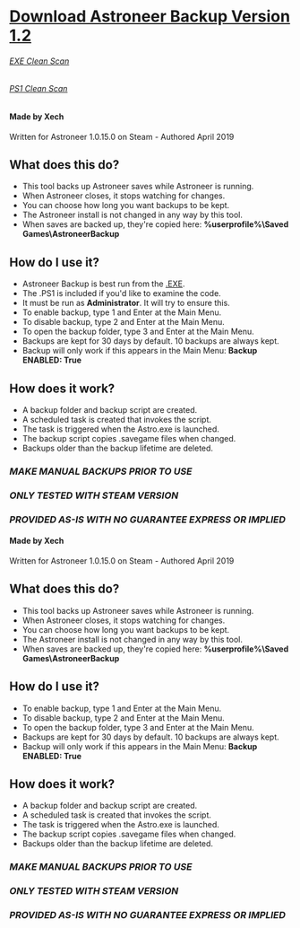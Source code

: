 
# [Download Astroneer Backup Version 1.2](https://github.com/Xechorizo/Astroneer-Backup/blob/dev/AstroneerBackup.exe)
###### [EXE Clean Scan](https://www.virustotal.com/latest-scan/https://github.com/Xechorizo/Astroneer-Backup/blob/dev/AstroneerBackup.exe)
###### [PS1 Clean Scan](https://www.virustotal.com/latest-scan/https://github.com/Xechorizo/Astroneer-Backup/blob/dev/AstroneerBackup.ps1)
#### Made by Xech

Written for Astroneer 1.0.15.0 on Steam - Authored April 2019

## What does this do?

- This tool backs up Astroneer saves while Astroneer is running.
- When Astroneer closes, it stops watching for changes.
- You can choose how long you want backups to be kept.
- The Astroneer install is not changed in any way by this tool.
- When saves are backed up, they're copied here: **%userprofile%\Saved Games\AstroneerBackup**

## How do I use it?

- Astroneer Backup is best run from the [.EXE](https://github.com/Xechorizo/Astroneer-Backup/blob/dev/AstroneerBackup.exe).
- The .PS1 is included if you'd like to examine the code.
- It must be run as **Administrator**. It will try to ensure this.
- To enable backup, type 1 and Enter at the Main Menu.
- To disable backup, type 2 and Enter at the Main Menu.
- To open the backup folder, type 3 and Enter at the Main Menu.
- Backups are kept for 30 days by default. 10 backups are always kept.
- Backup will only work if this appears in the Main Menu: **Backup ENABLED: True**

## How does it work?

- A backup folder and backup script are created.
- A scheduled task is created that invokes the script.
- The task is triggered when the Astro.exe is launched.
- The backup script copies .savegame files when changed.
- Backups older than the backup lifetime are deleted.

### *MAKE MANUAL BACKUPS PRIOR TO USE*
### *ONLY TESTED WITH STEAM VERSION*
### *PROVIDED AS-IS WITH NO GUARANTEE EXPRESS OR IMPLIED*

#### Made by Xech

Written for Astroneer 1.0.15.0 on Steam - Authored April 2019

## What does this do?

- This tool backs up Astroneer saves while Astroneer is running.
- When Astroneer closes, it stops watching for changes.
- You can choose how long you want backups to be kept.
- The Astroneer install is not changed in any way by this tool.
- When saves are backed up, they're copied here: **%userprofile%\Saved Games\AstroneerBackup**

## How do I use it?

- To enable backup, type 1 and Enter at the Main Menu.
- To disable backup, type 2 and Enter at the Main Menu.
- To open the backup folder, type 3 and Enter at the Main Menu.
- Backups are kept for 30 days by default. 10 backups are always kept.
- Backup will only work if this appears in the Main Menu: **Backup ENABLED: True**

## How does it work?

- A backup folder and backup script are created.
- A scheduled task is created that invokes the script.
- The task is triggered when the Astro.exe is launched.
- The backup script copies .savegame files when changed.
- Backups older than the backup lifetime are deleted.

### *MAKE MANUAL BACKUPS PRIOR TO USE*
### *ONLY TESTED WITH STEAM VERSION*
### *PROVIDED AS-IS WITH NO GUARANTEE EXPRESS OR IMPLIED*

